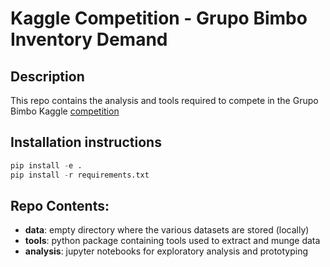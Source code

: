# Kaggle Competition - Grupo Bimbo Inventory Demand

## Description
This repo contains the analysis and tools required to compete in the Grupo Bimbo Kaggle [competition](https://www.kaggle.com/c/grupo-bimbo-inventory-demand)

## Installation instructions
```python
pip install -e .
pip install -r requirements.txt
```

## Repo Contents:
- **data**: empty directory where the various datasets are stored (locally)
- **tools**: python package containing tools used to extract and munge data
- **analysis**: jupyter notebooks for exploratory analysis and prototyping
